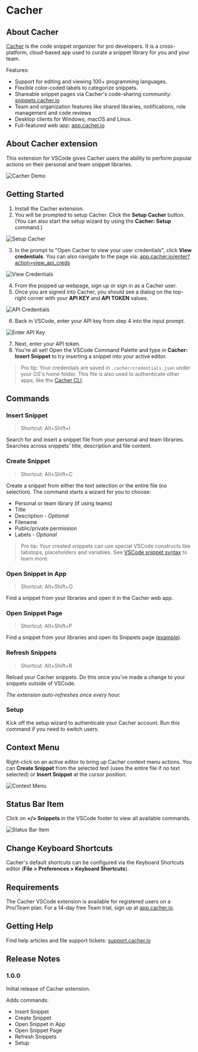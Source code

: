 # Cacher

## About Cacher

[Cacher](https://www.cacher.io/) is the code snippet organizer for pro developers. It is a cross-platform, cloud-based app used to curate a snippet library for you and your team.

Features:
- Support for editing and viewing 100+ programming languages.
- Flexible color-coded labels to categorize snippets.
- Shareable snippet pages via Cacher's code-sharing community: [snippets.cacher.io](https://snippets.cacher.io/)
- Team and organization features like shared libraries, notifications, role management and code reviews
- Desktop clients for Windows, macOS and Linux.
- Full-featured web app: [app.cacher.io](https://app.cacher.io/)

## About Cacher extension

This extension for VSCode gives Cacher users the ability to perform popular actions on their personal and team snippet libraries.

![Cacher Demo](https://cdn.cacher.io/vscode/vscode-cacher-demo.gif "Cacher Demo")

## Getting Started

1. Install the Cacher extension.
2. You will be prompted to setup Cacher. Click the **Setup Cacher** button. (You can also start the setup wizard by using the **Cacher: Setup** command.)

![Setup Cacher](https://cdn.cacher.io/vscode/setup-cacher.png "Setup Cacher")

3. In the prompt to "Open Cacher to view your user credentials", click **View credentials**. You can also navigate to the page via: [app.cacher.io/enter?action=view_api_creds](https://app.cacher.io/enter?action=view_api_creds)

![View Credentials](https://cdn.cacher.io/vscode/view-creds.png "View Credentials")

4. From the popped up webpage, sign up or sign in as a Cacher user.
5. Once you are signed into Cacher, you should see a dialog on the top-right corner with your **API KEY** and **API TOKEN** values.

![API Credentials](https://cdn.cacher.io/vscode/api-creds.png "API Credentials")

6. Back in VSCode, enter your API key from step 4 into the input prompt.

![Enter API Key](https://cdn.cacher.io/vscode/enter-api-key.png "Enter API Key")

7. Next, enter your API token.
8. You're all set! Open the VSCode Command Palette and type in **Cacher: Insert Snippet** to try inserting a snippet into your active editor.

> Pro tip: Your credentials are saved in `.cacher/credentials.json` under your OS's home folder. This file is also used to authenticate other apps, like the [Cacher CLI](https://github.com/cacherapp/cacher-cli).

## Commands

### Insert Snippet

> Shortcut: Alt+Shift+I

Search for and insert a snippet file from your personal and team libraries. Searches across snippets' title, description and file content.

### Create Snippet

> Shortcut: Alt+Shift+C

Create a snippet from either the text selection or the entire file (no selection). The command starts a wizard for you to choose:

 - Personal or team library (if using teams)
 - Title
 - Description - *Optional*
 - Filename
 - Public/private permission 
 - Labels - *Optional*

> Pro tip: Your created snippets can use special VSCode constructs like tabstops, placeholders and variables. See [VSCode snippet syntax](https://code.visualstudio.com/docs/editor/userdefinedsnippets#_snippet-syntax) to learn more.

### Open Snippet in App

> Shortcut: Alt+Shift+O

Find a snippet from your libraries and open it in the Cacher web app.

### Open Snippet Page

> Shortcut: Alt+Shift+P

Find a snippet from your libraries and open its Snippets page ([example](https://snippets.cacher.io/snippet/b49ccec98297a95d97e8)).

### Refresh Snippets

> Shortcut: Alt+Shift+R

Reload your Cacher snippets. Do this once you've made a change to your snippets outside of VSCode. 

*The extension auto-refreshes once every hour.*

### Setup

Kick off the setup wizard to authenticate your Cacher account. Run this command if you need to switch users.

## Context Menu

Right-click on an active editor to bring up Cacher context menu actions. You can **Create Snippet** from the selected text (uses the entire file if no text selected) or **Insert Snippet** at the cursor position.

![Context Menu](https://cdn.cacher.io/vscode/context-menu.png "Context Menu")

## Status Bar Item

Click on **</> Snippets** in the VSCode footer to view all available commands.

![Status Bar Item](https://cdn.cacher.io/vscode/status-bar-item.png "Status Bar Item")

## Change Keyboard Shortcuts

Cacher's default shortcuts can be configured via the Keyboard Shortcuts editor (**File > Preferences > Keyboard Shortcuts**).

## Requirements

The Cacher VSCode extension is available for registered users on a Pro/Team plan. For a 14-day free Team trial, sign up at [app.cacher.io](https://app.cacher.io).

## Getting Help

Find help articles and file support tickets: [support.cacher.io](https://support.cacher.io)

## Release Notes

### 1.0.0

Initial release of Cacher extension. 

Adds commands:

- Insert Snippet
- Create Snippet
- Open Snippet in App
- Open Snippet Page
- Refresh Snippets
- Setup
